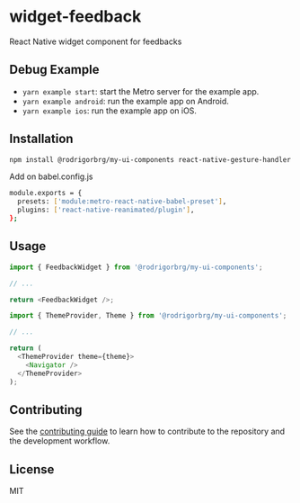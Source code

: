 # widget-feedback

React Native widget component for feedbacks

## Debug Example

- `yarn example start`: start the Metro server for the example app.
- `yarn example android`: run the example app on Android.
- `yarn example ios`: run the example app on iOS.

## Installation

```sh
npm install @rodrigorbrg/my-ui-components react-native-gesture-handler react-native-reanimated react-native-view-shot
```

Add on babel.config.js

```sh
module.exports = {
  presets: ['module:metro-react-native-babel-preset'],
  plugins: ['react-native-reanimated/plugin'],
};
```

## Usage

```js
import { FeedbackWidget } from '@rodrigorbrg/my-ui-components';

// ...

return <FeedbackWidget />;
```

```js
import { ThemeProvider, Theme } from '@rodrigorbrg/my-ui-components';

// ...

return (
  <ThemeProvider theme={theme}>
    <Navigator />
  </ThemeProvider>
);
```

## Contributing

See the [contributing guide](CONTRIBUTING.md) to learn how to contribute to the repository and the development workflow.

## License

MIT
